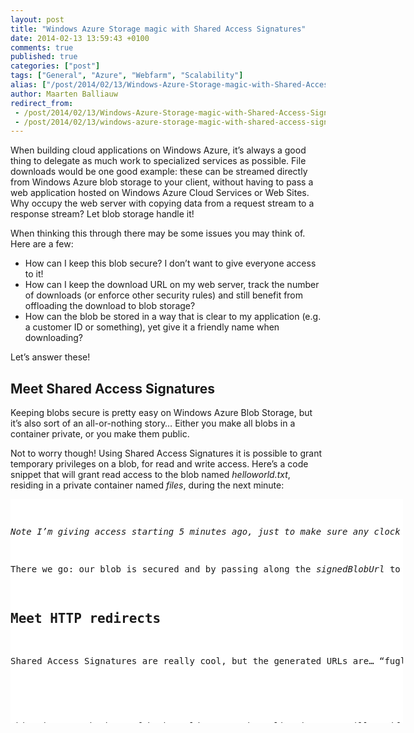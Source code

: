 ```yaml
---
layout: post
title: "Windows Azure Storage magic with Shared Access Signatures"
date: 2014-02-13 13:59:43 +0100
comments: true
published: true
categories: ["post"]
tags: ["General", "Azure", "Webfarm", "Scalability"]
alias: ["/post/2014/02/13/Windows-Azure-Storage-magic-with-Shared-Access-Signatures.aspx", "/post/2014/02/13/windows-azure-storage-magic-with-shared-access-signatures.aspx"]
author: Maarten Balliauw
redirect_from:
 - /post/2014/02/13/Windows-Azure-Storage-magic-with-Shared-Access-Signatures.aspx.html
 - /post/2014/02/13/windows-azure-storage-magic-with-shared-access-signatures.aspx.html
---
```

<p>When building cloud applications on Windows Azure, it’s always a good thing to delegate as much work to specialized services as possible. File downloads would be one good example: these can be streamed directly from Windows Azure blob storage to your client, without having to pass a web application hosted on Windows Azure Cloud Services or Web Sites. Why occupy the web server with copying data from a request stream to a response stream? Let blob storage handle it!</p> <p>When thinking this through there may be some issues you may think of. Here are a few:</p> <ul> <li>How can I keep this blob secure? I don’t want to give everyone access to it!</li> <li>How can I keep the download URL on my web server, track the number of downloads (or enforce other security rules) and still benefit from offloading the download to blob storage?</li> <li>How can the blob be stored in a way that is clear to my application (e.g. a customer ID or something), yet give it a friendly name when downloading?</li></ul> <p>Let’s answer these!</p> <h2>Meet Shared Access Signatures</h2> <p>Keeping blobs secure is pretty easy on Windows Azure Blob Storage, but it’s also sort of an all-or-nothing story… Either you make all blobs in a container private, or you make them public.</p> <p>Not to worry though! Using Shared Access Signatures it is possible to grant temporary privileges on a blob, for read and write access. Here’s a code snippet that will grant read access to the blob named <em>helloworld.txt</em>, residing in a private container named <em>files</em>, during the next minute:</p> <div id="scid:9D7513F9-C04C-4721-824A-2B34F0212519:6551ac27-1c68-4ea5-ace3-34ee9b3ad8a2" class="wlWriterEditableSmartContent" style="float: none; padding-bottom: 0px; padding-top: 0px; padding-left: 0px; margin: 0px; display: inline; padding-right: 0px"><pre style=" width: 628px; height: 358px;background-color:White;overflow: auto;"><div><!--

Code highlighting produced by Actipro CodeHighlighter (freeware)
http://www.CodeHighlighter.com/

--><span style="color: #000000;">CloudStorageAccount account </span><span style="color: #000000;">=</span><span style="color: #000000;"> </span><span style="color: #008000;">//</span><span style="color: #008000;"> your storage account connection here</span><span style="color: #008000;">
</span><span style="color: #000000;">var client </span><span style="color: #000000;">=</span><span style="color: #000000;"> account.CreateCloudBlobClient();
var container </span><span style="color: #000000;">=</span><span style="color: #000000;"> client.GetContainerReference(</span><span style="color: #800000;">&quot;</span><span style="color: #800000;">files</span><span style="color: #800000;">&quot;</span><span style="color: #000000;">);
var blob </span><span style="color: #000000;">=</span><span style="color: #000000;"> container.GetBlockBlobReference(</span><span style="color: #800000;">&quot;</span><span style="color: #800000;">helloworld.txt</span><span style="color: #800000;">&quot;</span><span style="color: #000000;">);

var builder </span><span style="color: #000000;">=</span><span style="color: #000000;"> </span><span style="color: #0000FF;">new</span><span style="color: #000000;"> UriBuilder(blob.Uri);
builder.Query </span><span style="color: #000000;">=</span><span style="color: #000000;"> blob.GetSharedAccessSignature(
    </span><span style="color: #0000FF;">new</span><span style="color: #000000;"> SharedAccessBlobPolicy
    {
        Permissions </span><span style="color: #000000;">=</span><span style="color: #000000;"> SharedAccessBlobPermissions.Read,
        SharedAccessStartTime </span><span style="color: #000000;">=</span><span style="color: #000000;"> </span><span style="color: #0000FF;">new</span><span style="color: #000000;"> DateTimeOffset(DateTime.UtcNow.AddMinutes(</span><span style="color: #000000;">-</span><span style="color: #800080;">5</span><span style="color: #000000;">)),
        SharedAccessExpiryTime </span><span style="color: #000000;">=</span><span style="color: #000000;"> </span><span style="color: #0000FF;">new</span><span style="color: #000000;"> DateTimeOffset(DateTime.UtcNow.AddMinutes(</span><span style="color: #800080;">1</span><span style="color: #000000;">)
    }).TrimStart(</span><span style="color: #800000;">'</span><span style="color: #800000;">?</span><span style="color: #800000;">'</span><span style="color: #000000;">);

var signedBlobUrl </span><span style="color: #000000;">=</span><span style="color: #000000;"> builder.Uri;
</span></div></pre><!-- Code inserted with Steve Dunn's Windows Live Writer Code Formatter Plugin.  http://dunnhq.com --></div>
<p><em>Note I’m giving access starting 5 minutes ago, just to make sure any clock skew along the way is ignored within a reasonable time window.</em></p>
<p>There we go: our blob is secured and by passing along the <em>signedBlobUrl</em> to our user, he or she can start downloading our blob without having access to any other blobs at all.</p>
<h2>Meet HTTP redirects</h2>
<p>Shared Access Signatures are really cool, but the generated URLs are… “fugly”, they are not pretty or easy to remember. Well, there is this thing called HTTP redirects, right? Here’s an ASP.NET MVC action method that checks if the user is authenticated, queries a repository for the correct filename, generates the signed access signature and redirects us to the actual download.</p>
<div id="scid:9D7513F9-C04C-4721-824A-2B34F0212519:f75a0ca8-7b9c-4e72-8a19-9990d8f328a5" class="wlWriterEditableSmartContent" style="float: none; padding-bottom: 0px; padding-top: 0px; padding-left: 0px; margin: 0px; display: inline; padding-right: 0px"><pre style=" width: 628px; height: 755px;background-color:White;overflow: auto;"><div><!--

Code highlighting produced by Actipro CodeHighlighter (freeware)
http://www.CodeHighlighter.com/

--><span style="color: #000000;">[Authorize]
[EnsureInvoiceAccessibleForUser]
</span><span style="color: #0000FF;">public</span><span style="color: #000000;"> ActionResult DownloadInvoice(</span><span style="color: #0000FF;">string</span><span style="color: #000000;"> invoiceId)
{
    </span><span style="color: #008000;">//</span><span style="color: #008000;"> Fetch invoice</span><span style="color: #008000;">
</span><span style="color: #000000;">    var invoice </span><span style="color: #000000;">=</span><span style="color: #000000;"> InvoiceService.RetrieveInvoice(invoiceId);
    </span><span style="color: #0000FF;">if</span><span style="color: #000000;"> (invoice </span><span style="color: #000000;">==</span><span style="color: #000000;"> </span><span style="color: #0000FF;">null</span><span style="color: #000000;">)
    {
        </span><span style="color: #0000FF;">return</span><span style="color: #000000;"> </span><span style="color: #0000FF;">new</span><span style="color: #000000;"> HttpNotFoundResult();
    }
    
    </span><span style="color: #008000;">//</span><span style="color: #008000;"> We can do other things here: track # downloads, ...

    </span><span style="color: #008000;">//</span><span style="color: #008000;"> Build shared access signature</span><span style="color: #008000;">
</span><span style="color: #000000;">    CloudStorageAccount account </span><span style="color: #000000;">=</span><span style="color: #000000;"> </span><span style="color: #008000;">//</span><span style="color: #008000;"> your storage account connection here</span><span style="color: #008000;">
</span><span style="color: #000000;">    var client </span><span style="color: #000000;">=</span><span style="color: #000000;"> account.CreateCloudBlobClient();
    var container </span><span style="color: #000000;">=</span><span style="color: #000000;"> client.GetContainerReference(</span><span style="color: #800000;">&quot;</span><span style="color: #800000;">invoices</span><span style="color: #800000;">&quot;</span><span style="color: #000000;">);
    var blob </span><span style="color: #000000;">=</span><span style="color: #000000;"> container.GetBlockBlobReference(invoice.CustomerId </span><span style="color: #000000;">+</span><span style="color: #000000;"> </span><span style="color: #800000;">&quot;</span><span style="color: #800000;">-</span><span style="color: #800000;">&quot;</span><span style="color: #000000;"> </span><span style="color: #000000;">+</span><span style="color: #000000;"> invoice.InvoiceId);

    var builder </span><span style="color: #000000;">=</span><span style="color: #000000;"> </span><span style="color: #0000FF;">new</span><span style="color: #000000;"> UriBuilder(blob.Uri);
    builder.Query </span><span style="color: #000000;">=</span><span style="color: #000000;"> blob.GetSharedAccessSignature(
        </span><span style="color: #0000FF;">new</span><span style="color: #000000;"> SharedAccessBlobPolicy
        {
            Permissions </span><span style="color: #000000;">=</span><span style="color: #000000;"> SharedAccessBlobPermissions.Read,
            SharedAccessStartTime </span><span style="color: #000000;">=</span><span style="color: #000000;"> </span><span style="color: #0000FF;">new</span><span style="color: #000000;"> DateTimeOffset(DateTime.UtcNow.AddMinutes(</span><span style="color: #000000;">-</span><span style="color: #800080;">5</span><span style="color: #000000;">)),
            SharedAccessExpiryTime </span><span style="color: #000000;">=</span><span style="color: #000000;"> </span><span style="color: #0000FF;">new</span><span style="color: #000000;"> DateTimeOffset(DateTime.UtcNow.AddMinutes(</span><span style="color: #800080;">1</span><span style="color: #000000;">)
        }).TrimStart(</span><span style="color: #800000;">'</span><span style="color: #800000;">?</span><span style="color: #800000;">'</span><span style="color: #000000;">);

    var signedBlobUrl </span><span style="color: #000000;">=</span><span style="color: #000000;"> builder.Uri;

    </span><span style="color: #008000;">//</span><span style="color: #008000;"> Redirect</span><span style="color: #008000;">
</span><span style="color: #000000;">    </span><span style="color: #0000FF;">return</span><span style="color: #000000;"> Redirect(signedBlobUrl);
}</span></div></pre><!-- Code inserted with Steve Dunn's Windows Live Writer Code Formatter Plugin.  http://dunnhq.com --></div>
<p>This gives us the best of both worlds: our web application can still verify access and run some business logic on it, yet we can offload the file download to blob storage.</p>
<h2>Meet Shared Access Signatures content disposition header</h2>
<p>Often, storage is a technical thing where we choose technical filenames for the things we store, instead of human-readable or human-friendly file names. In the example above, users will get a very strange filename to be downloaded: the customer id + invoice id, concatenated. No <em>.pdf</em> file extension, nothing else either. Users may get confused by this, or have problems opening the file because teir browser will not recognize this is a PDF.</p>
<p>Last November, <a href="http://blogs.msdn.com/b/windowsazurestorage/archive/2013/11/27/windows-azure-storage-release-introducing-cors-json-minute-metrics-and-more.aspx">a feature was added to blob storage</a> which enables us to let a blob be whatever we want it to be: support for setting some additional headers on a blob <em>through</em> the Shared Access Signature.</p>
<p>The following headers can be specified on-the-fly, through the shared access signature:</p>
<ul>
<li>Cache-Control </li>
<li>Content-Disposition </li>
<li>Content-Encoding </li>
<li>Content-Language </li>
<li>Content-Type</li></ul>
<p>Here’s how to generate a meaningful Shared Access Signature in the previous example, where we specify a human-readable filename for the resulting download, as well as a custom content type:</p>
<div id="scid:9D7513F9-C04C-4721-824A-2B34F0212519:6ccd237e-6cbf-47f5-aaf4-ff1aa360c5c8" class="wlWriterEditableSmartContent" style="float: none; padding-bottom: 0px; padding-top: 0px; padding-left: 0px; margin: 0px; display: inline; padding-right: 0px"><pre style=" width: 628px; height: 329px;background-color:White;overflow: auto;"><div><!--

Code highlighting produced by Actipro CodeHighlighter (freeware)
http://www.CodeHighlighter.com/

--><span style="color: #000000;">builder.Query </span><span style="color: #000000;">=</span><span style="color: #000000;"> blob.GetSharedAccessSignature(
    </span><span style="color: #0000FF;">new</span><span style="color: #000000;"> SharedAccessBlobPolicy
    {
        Permissions </span><span style="color: #000000;">=</span><span style="color: #000000;"> SharedAccessBlobPermissions.Read,
        SharedAccessStartTime </span><span style="color: #000000;">=</span><span style="color: #000000;"> </span><span style="color: #0000FF;">new</span><span style="color: #000000;"> DateTimeOffset(DateTime.UtcNow.AddMinutes(</span><span style="color: #000000;">-</span><span style="color: #800080;">5</span><span style="color: #000000;">)),
        SharedAccessExpiryTime </span><span style="color: #000000;">=</span><span style="color: #000000;"> </span><span style="color: #0000FF;">new</span><span style="color: #000000;"> DateTimeOffset(DateTime.UtcNow.AddMinutes(</span><span style="color: #800080;">1</span><span style="color: #000000;">)
    },
    </span><span style="color: #0000FF;">new</span><span style="color: #000000;"> SharedAccessBlobHeaders
    {
        ContentDisposition </span><span style="color: #000000;">=</span><span style="color: #000000;"> </span><span style="color: #800000;">&quot;</span><span style="color: #800000;">attachment; filename=</span><span style="color: #800000;">&quot;</span><span style="color: #000000;">
            </span><span style="color: #000000;">+</span><span style="color: #000000;"> customer.DisplayName </span><span style="color: #000000;">+</span><span style="color: #000000;"> </span><span style="color: #800000;">&quot;</span><span style="color: #800000;">-invoice-</span><span style="color: #800000;">&quot;</span><span style="color: #000000;"> </span><span style="color: #000000;">+</span><span style="color: #000000;"> invoice.InvoiceId </span><span style="color: #000000;">+</span><span style="color: #000000;"> </span><span style="color: #800000;">&quot;</span><span style="color: #800000;">.pdf</span><span style="color: #800000;">&quot;</span><span style="color: #000000;">,
        ContentType </span><span style="color: #000000;">=</span><span style="color: #000000;"> </span><span style="color: #800000;">&quot;</span><span style="color: #800000;">application/pdf</span><span style="color: #800000;">&quot;</span><span style="color: #000000;">
    }).TrimStart(</span><span style="color: #800000;">'</span><span style="color: #800000;">?</span><span style="color: #800000;">'</span><span style="color: #000000;">);</span></div></pre><!-- Code inserted with Steve Dunn's Windows Live Writer Code Formatter Plugin.  http://dunnhq.com --></div>
<p><em>Note: for this feature to work, the service version for the storage account must be set to the latest one, using the DefaultServiceVersion on the blob client. Here’s an example:</em></p>
<div id="scid:9D7513F9-C04C-4721-824A-2B34F0212519:2d983b69-a0d9-4963-9c58-3331a81ff5f8" class="wlWriterEditableSmartContent" style="float: none; padding-bottom: 0px; padding-top: 0px; padding-left: 0px; margin: 0px; display: inline; padding-right: 0px"><pre style=" width: 628px; height: 127px;background-color:White;overflow: auto;"><div><!--

Code highlighting produced by Actipro CodeHighlighter (freeware)
http://www.CodeHighlighter.com/

--><span style="color: #000000;">CloudStorageAccount account </span><span style="color: #000000;">=</span><span style="color: #000000;"> </span><span style="color: #008000;">//</span><span style="color: #008000;"> your storage account connection here</span><span style="color: #008000;">
</span><span style="color: #000000;">var client </span><span style="color: #000000;">=</span><span style="color: #000000;"> account.CreateCloudBlobClient();
var serviceProperties </span><span style="color: #000000;">=</span><span style="color: #000000;"> client.GetServiceProperties();
serviceProperties.DefaultServiceVersion </span><span style="color: #000000;">=</span><span style="color: #000000;"> </span><span style="color: #800000;">&quot;</span><span style="color: #800000;">2013-08-15</span><span style="color: #800000;">&quot;</span><span style="color: #000000;">;
client.SetServiceProperties(serviceProperties);</span></div></pre><!-- Code inserted with Steve Dunn's Windows Live Writer Code Formatter Plugin.  http://dunnhq.com --></div>
<p>
<p>Combining all these techniques, we can do some analytics and business logic in our web application and offload the boring file and network I/O to blob storage.</p>
<p>Enjoy!</p></p>
{% include imported_disclaimer.html %}
